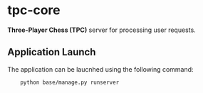 # **tpc-core**

**Three-Player Chess (TPC)** server for processing user requests.

## **Application Launch**

The application can be laucnhed using the following command:

```
    python base/manage.py runserver
```
